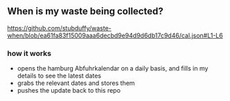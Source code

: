 ## When is my waste being collected?
  https://github.com/stubduffy/waste-when/blob/ea61fa83f15009aaa6decbd9e94d9d6db17c9d46/cal.json#L1-L6
  
  ### how it works
  - opens the hamburg Abfuhrkalendar on a daily basis, and fills in my details to see the latest dates
  - grabs the relevant dates and stores them
  - pushes the update back to this repo
  
